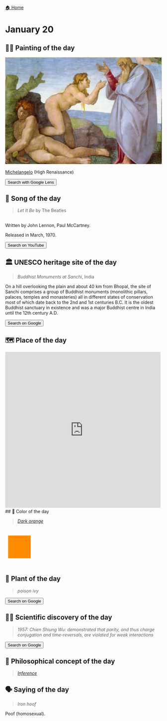 
[🏠 Home](../../index.md)

# January 20

## 🧑‍🎨 Painting of the day

<img width="600" src="../img/Michelangelo_6.jpg">

[Michelangelo](https://en.wikipedia.org/wiki/Michelangelo) (High Renaissance)

<button class="btn btn-success"
onclick=" window.open('https://lens.google.com/uploadbyurl?url=https://iretes.github.io/one-a-day/data/img/Michelangelo_6.jpg','_blank')">
Search with Google Lens
</button>

## 🎼 Song of the day

> *Let It Be*
by The Beatles

<br />Written by John Lennon, Paul McCartney.

Released in March, 1970.

<button class="btn btn-success"
onclick=" window.open('http://www.youtube.com/search?q=Let It Be by The Beatles','_blank')">
Search on YouTube
</button>

## 🏛️ UNESCO heritage site of the day

> *Buddhist Monuments at Sanchi*, India

<p>On a hill overlooking the plain and about 40 km from Bhopal, the site of Sanchi comprises a group of Buddhist monuments (monolithic pillars, palaces, temples and monasteries) all in different states of conservation most of which date back to the 2nd and 1st centuries B.C. It is the oldest Buddhist sanctuary in existence and was a major Buddhist centre in India until the 12th century A.D.</p>

<button class="btn btn-success"
onclick=" window.open('http://www.google.com/search?q=Buddhist Monuments at Sanchi','_blank')">
Search on Google
</button>

## 🗺️ Place of the day

<iframe
src="https://www.mapcrunch.com"
name="mapcrunch"
width="500"
height="500"
allowTransparency="true"
scrolling="no"
frameborder="0"
>
</iframe>
## 🎨 Color of the day

> *[Dark orange](https://en.wikipedia.org/wiki/Shades_of_orange#Dark_orange_(web_color))*

<div style="color:#FF8C00; font-size: 100px;">&#9632;</div>

## 🌿 Plant of the day

> *poison ivy*

<button class="btn btn-success"
onclick=" window.open('http://www.google.com/search?q=poison ivy','_blank')">
Search on Google
</button>

## 🧑‍🔬 Scientific discovery of the day

> *1957: Chien Shiung Wu: demonstrated that parity, and thus charge conjugation and time-reversals, are violated for weak interactions*

<button class="btn btn-success"
onclick=" window.open('http://www.google.com/search?q=1957: Chien Shiung Wu: demonstrated that parity, and thus charge conjugation and time-reversals, are violated for weak interactions','_blank')"> 
Search on Google
</button>

## 💭 Philosophical concept of the day

> *[Inference](https://en.wikipedia.org/wiki/Inference)*

## 🗣️ Saying of the day

> *Iron hoof*

Poof
(homosexual).
